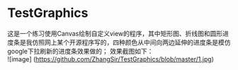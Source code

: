 # TestGraphics
这是一个练习使用Canvas绘制自定义view的程序，其中矩形图、折线图和圆形进度条是我仿照网上某个开源程序写的，四种颜色从中间向两边延伸的进度条是模仿google下拉刷新的进度条效果做的；
效果截图如下：<br>
![image] (https://github.com/ZhangSir/TestGraphics/blob/master/1.jpg)